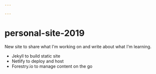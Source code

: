 ```yaml
---

---
```

# personal-site-2019

New site to share what I'm working on and write about what I'm learning.

* Jekyll to build static site
* Netlify to deploy and host
* Forestry.io to manage content on the go